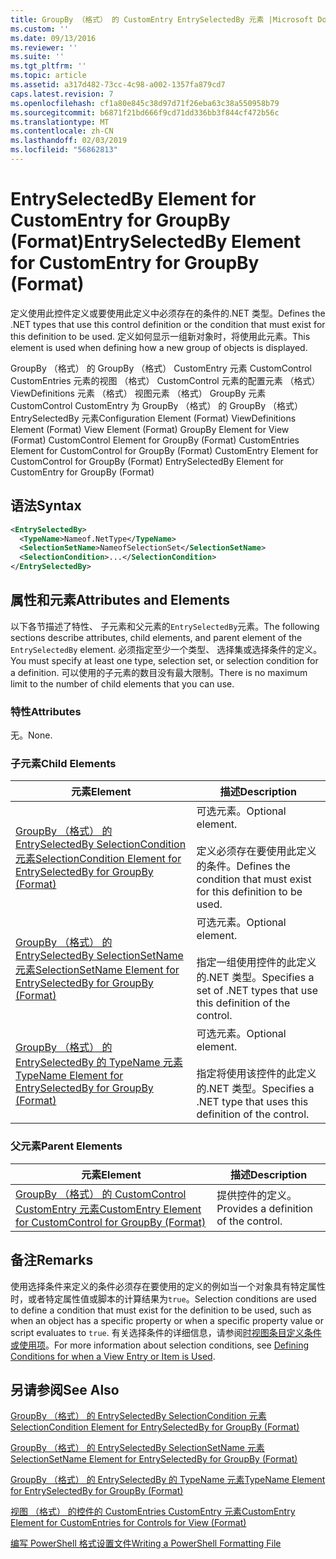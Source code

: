 ```yaml
---
title: GroupBy （格式） 的 CustomEntry EntrySelectedBy 元素 |Microsoft Docs
ms.custom: ''
ms.date: 09/13/2016
ms.reviewer: ''
ms.suite: ''
ms.tgt_pltfrm: ''
ms.topic: article
ms.assetid: a317d482-73cc-4c98-a002-1357fa879cd7
caps.latest.revision: 7
ms.openlocfilehash: cf1a80e845c38d97d71f26eba63c38a550958b79
ms.sourcegitcommit: b6871f21bd666f9cd71dd336bb3f844cf472b56c
ms.translationtype: MT
ms.contentlocale: zh-CN
ms.lasthandoff: 02/03/2019
ms.locfileid: "56862813"
---
```

# <a name="entryselectedby-element-for-customentry-for-groupby-format"></a><span data-ttu-id="348d5-102">EntrySelectedBy Element for CustomEntry for GroupBy (Format)</span><span class="sxs-lookup"><span data-stu-id="348d5-102">EntrySelectedBy Element for CustomEntry for GroupBy (Format)</span></span>

<span data-ttu-id="348d5-103">定义使用此控件定义或要使用此定义中必须存在的条件的.NET 类型。</span><span class="sxs-lookup"><span data-stu-id="348d5-103">Defines the .NET types that use this control definition or the condition that must exist for this definition to be used.</span></span> <span data-ttu-id="348d5-104">定义如何显示一组新对象时，将使用此元素。</span><span class="sxs-lookup"><span data-stu-id="348d5-104">This element is used when defining how a new group of objects is displayed.</span></span>

<span data-ttu-id="348d5-105">GroupBy （格式） 的 GroupBy （格式） CustomEntry 元素 CustomControl CustomEntries 元素的视图 （格式） CustomControl 元素的配置元素 （格式） ViewDefinitions 元素 （格式） 视图元素 （格式） GroupBy 元素CustomControl CustomEntry 为 GroupBy （格式） 的 GroupBy （格式） EntrySelectedBy 元素</span><span class="sxs-lookup"><span data-stu-id="348d5-105">Configuration Element (Format) ViewDefinitions Element (Format) View Element (Format) GroupBy Element for View (Format) CustomControl Element for GroupBy (Format) CustomEntries Element for CustomControl for GroupBy (Format) CustomEntry Element for CustomControl for GroupBy (Format) EntrySelectedBy Element for CustomEntry for GroupBy (Format)</span></span>

## <a name="syntax"></a><span data-ttu-id="348d5-106">语法</span><span class="sxs-lookup"><span data-stu-id="348d5-106">Syntax</span></span>

```xml
<EntrySelectedBy>
  <TypeName>Nameof.NetType</TypeName>
  <SelectionSetName>NameofSelectionSet</SelectionSetName>
  <SelectionCondition>...</SelectionCondition>
</EntrySelectedBy>
```

## <a name="attributes-and-elements"></a><span data-ttu-id="348d5-107">属性和元素</span><span class="sxs-lookup"><span data-stu-id="348d5-107">Attributes and Elements</span></span>

<span data-ttu-id="348d5-108">以下各节描述了特性、 子元素和父元素的`EntrySelectedBy`元素。</span><span class="sxs-lookup"><span data-stu-id="348d5-108">The following sections describe attributes, child elements, and parent element of the `EntrySelectedBy` element.</span></span> <span data-ttu-id="348d5-109">必须指定至少一个类型、 选择集或选择条件的定义。</span><span class="sxs-lookup"><span data-stu-id="348d5-109">You must specify at least one type, selection set, or selection condition for a definition.</span></span> <span data-ttu-id="348d5-110">可以使用的子元素的数目没有最大限制。</span><span class="sxs-lookup"><span data-stu-id="348d5-110">There is no maximum limit to the number of child elements that you can use.</span></span>

### <a name="attributes"></a><span data-ttu-id="348d5-111">特性</span><span class="sxs-lookup"><span data-stu-id="348d5-111">Attributes</span></span>

<span data-ttu-id="348d5-112">无。</span><span class="sxs-lookup"><span data-stu-id="348d5-112">None.</span></span>

### <a name="child-elements"></a><span data-ttu-id="348d5-113">子元素</span><span class="sxs-lookup"><span data-stu-id="348d5-113">Child Elements</span></span>

|<span data-ttu-id="348d5-114">元素</span><span class="sxs-lookup"><span data-stu-id="348d5-114">Element</span></span>|<span data-ttu-id="348d5-115">描述</span><span class="sxs-lookup"><span data-stu-id="348d5-115">Description</span></span>|
|-------------|-----------------|
|[<span data-ttu-id="348d5-116">GroupBy （格式） 的 EntrySelectedBy SelectionCondition 元素</span><span class="sxs-lookup"><span data-stu-id="348d5-116">SelectionCondition Element for EntrySelectedBy for GroupBy (Format)</span></span>](./selectioncondition-element-for-entryselectedby-for-groupby-format.md)|<span data-ttu-id="348d5-117">可选元素。</span><span class="sxs-lookup"><span data-stu-id="348d5-117">Optional element.</span></span><br /><br /> <span data-ttu-id="348d5-118">定义必须存在要使用此定义的条件。</span><span class="sxs-lookup"><span data-stu-id="348d5-118">Defines the condition that must exist for this definition to be used.</span></span>|
|[<span data-ttu-id="348d5-119">GroupBy （格式） 的 EntrySelectedBy SelectionSetName 元素</span><span class="sxs-lookup"><span data-stu-id="348d5-119">SelectionSetName Element for EntrySelectedBy for GroupBy (Format)</span></span>](./selectionsetname-element-for-entryselectedby-for-groupby-format.md)|<span data-ttu-id="348d5-120">可选元素。</span><span class="sxs-lookup"><span data-stu-id="348d5-120">Optional element.</span></span><br /><br /> <span data-ttu-id="348d5-121">指定一组使用控件的此定义的.NET 类型。</span><span class="sxs-lookup"><span data-stu-id="348d5-121">Specifies a set of .NET types that use this definition of the control.</span></span>|
|[<span data-ttu-id="348d5-122">GroupBy （格式） 的 EntrySelectedBy 的 TypeName 元素</span><span class="sxs-lookup"><span data-stu-id="348d5-122">TypeName Element for EntrySelectedBy for GroupBy (Format)</span></span>](./typename-element-for-entryselectedby-for-groupby-format.md)|<span data-ttu-id="348d5-123">可选元素。</span><span class="sxs-lookup"><span data-stu-id="348d5-123">Optional element.</span></span><br /><br /> <span data-ttu-id="348d5-124">指定将使用该控件的此定义的.NET 类型。</span><span class="sxs-lookup"><span data-stu-id="348d5-124">Specifies a .NET type that uses this definition of the control.</span></span>|

### <a name="parent-elements"></a><span data-ttu-id="348d5-125">父元素</span><span class="sxs-lookup"><span data-stu-id="348d5-125">Parent Elements</span></span>

|<span data-ttu-id="348d5-126">元素</span><span class="sxs-lookup"><span data-stu-id="348d5-126">Element</span></span>|<span data-ttu-id="348d5-127">描述</span><span class="sxs-lookup"><span data-stu-id="348d5-127">Description</span></span>|
|-------------|-----------------|
|[<span data-ttu-id="348d5-128">GroupBy （格式） 的 CustomControl CustomEntry 元素</span><span class="sxs-lookup"><span data-stu-id="348d5-128">CustomEntry Element for CustomControl for GroupBy (Format)</span></span>](./customentry-element-for-customcontrol-for-groupby-format.md)|<span data-ttu-id="348d5-129">提供控件的定义。</span><span class="sxs-lookup"><span data-stu-id="348d5-129">Provides a definition of the control.</span></span>|

## <a name="remarks"></a><span data-ttu-id="348d5-130">备注</span><span class="sxs-lookup"><span data-stu-id="348d5-130">Remarks</span></span>

<span data-ttu-id="348d5-131">使用选择条件来定义的条件必须存在要使用的定义的例如当一个对象具有特定属性时，或者特定属性值或脚本的计算结果为`true`。</span><span class="sxs-lookup"><span data-stu-id="348d5-131">Selection conditions are used to define a condition that must exist for the definition to be used, such as when an object has a specific property or when a specific property value or script evaluates to `true`.</span></span> <span data-ttu-id="348d5-132">有关选择条件的详细信息，请参阅[时视图条目定义条件或使用项](./defining-conditions-for-displaying-data.md)。</span><span class="sxs-lookup"><span data-stu-id="348d5-132">For more information about selection conditions, see [Defining Conditions for when a View Entry or Item is Used](./defining-conditions-for-displaying-data.md).</span></span>

## <a name="see-also"></a><span data-ttu-id="348d5-133">另请参阅</span><span class="sxs-lookup"><span data-stu-id="348d5-133">See Also</span></span>

[<span data-ttu-id="348d5-134">GroupBy （格式） 的 EntrySelectedBy SelectionCondition 元素</span><span class="sxs-lookup"><span data-stu-id="348d5-134">SelectionCondition Element for EntrySelectedBy for GroupBy (Format)</span></span>](./selectioncondition-element-for-entryselectedby-for-groupby-format.md)

[<span data-ttu-id="348d5-135">GroupBy （格式） 的 EntrySelectedBy SelectionSetName 元素</span><span class="sxs-lookup"><span data-stu-id="348d5-135">SelectionSetName Element for EntrySelectedBy for GroupBy (Format)</span></span>](./selectionsetname-element-for-entryselectedby-for-groupby-format.md)

[<span data-ttu-id="348d5-136">GroupBy （格式） 的 EntrySelectedBy 的 TypeName 元素</span><span class="sxs-lookup"><span data-stu-id="348d5-136">TypeName Element for EntrySelectedBy for GroupBy (Format)</span></span>](./typename-element-for-entryselectedby-for-groupby-format.md)

[<span data-ttu-id="348d5-137">视图 （格式） 的控件的 CustomEntries CustomEntry 元素</span><span class="sxs-lookup"><span data-stu-id="348d5-137">CustomEntry Element for CustomEntries for Controls for View (Format)</span></span>](./customentry-element-for-customentries-for-controls-for-view-format.md)

[<span data-ttu-id="348d5-138">编写 PowerShell 格式设置文件</span><span class="sxs-lookup"><span data-stu-id="348d5-138">Writing a PowerShell Formatting File</span></span>](./writing-a-powershell-formatting-file.md)

